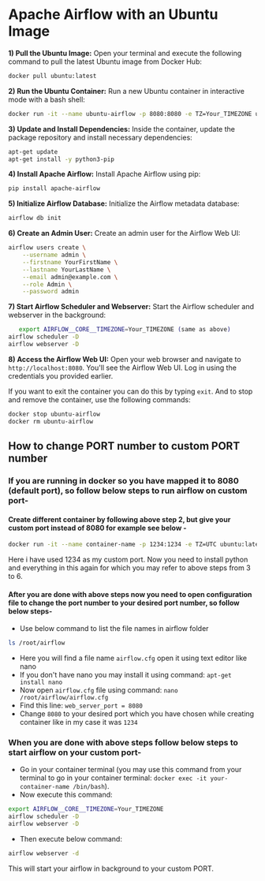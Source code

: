 # Apache Airflow with an Ubuntu Image

**1) Pull the Ubuntu Image:**
   Open your terminal and execute the following command to pull the latest Ubuntu image from Docker Hub:

   ```bash
   docker pull ubuntu:latest
   ```

**2) Run the Ubuntu Container:**
   Run a new Ubuntu container in interactive mode with a bash shell:

   ```bash
   docker run -it --name ubuntu-airflow -p 8080:8080 -e TZ=Your_TIMEZONE ubuntu:latest /bin/bash
   ```

**3) Update and Install Dependencies:**
   Inside the container, update the package repository and install necessary dependencies:

   ```bash
   apt-get update
   apt-get install -y python3-pip
   ```

**4) Install Apache Airflow:**
   Install Apache Airflow using pip:

   ```bash
   pip install apache-airflow
   ```

**5) Initialize Airflow Database:**
   Initialize the Airflow metadata database:

   ```bash
   airflow db init
   ```

**6) Create an Admin User:**
   Create an admin user for the Airflow Web UI:

   ```bash
   airflow users create \
       --username admin \
       --firstname YourFirstName \
       --lastname YourLastName \
       --email admin@example.com \
       --role Admin \
       --password admin
   ```

**7) Start Airflow Scheduler and Webserver:**
   Start the Airflow scheduler and webserver in the background:
```bash
   export AIRFLOW__CORE__TIMEZONE=Your_TIMEZONE (same as above)
airflow scheduler -D
airflow webserver -D
```

**8) Access the Airflow Web UI:**
   Open your web browser and navigate to `http://localhost:8080`. You'll see the Airflow Web UI. Log in using the credentials you provided earlier.

If you want to exit the container you can do this by typing `exit`. 
And to stop and remove the container, use the following commands:

```bash
docker stop ubuntu-airflow
docker rm ubuntu-airflow
``` 

## How to change PORT number to custom PORT number
### If you are running in docker so you have mapped it to 8080 (default port), so follow below steps to run airflow on custom port-
#### Create different container by following above step 2, but give your custom port instead of 8080 for example see below -
```bash
docker run -it --name container-name -p 1234:1234 -e TZ=UTC ubuntu:latest /bin/bash
```
Here i have used 1234 as my custom port.
Now you need to install python and everything in this again for which you may refer to above steps from 3 to 6.
#### After you are done with above steps now you need to open configuration file to change the port number to your desired port number, so follow below steps-

- Use below command to list the file names in airflow folder
```bash
ls /root/airflow
```
- Here you will find a file name `airflow.cfg` open it using text editor like nano
- If you don't have nano you may install it using command: `apt-get install nano`
- Now open `airflow.cfg` file using command: `nano /root/airflow/airflow.cfg`
- Find this line: `web_server_port = 8080`
- Change `8080` to your desired port which you have chosen while creating container like in my case it was `1234`

### When you are done with above steps follow below steps to start airflow on your custom port-
- Go in your container terminal (you may use this command from your terminal to go in your container terminal: `docker exec -it your-container-name /bin/bash`).
- Now execute this command: 
```bash 
export AIRFLOW__CORE__TIMEZONE=Your_TIMEZONE
airflow scheduler -D
airflow webserver -D 
```
- Then execute below command: 
```bash
airflow webserver -d
```
This will start your airflow in background to your custom PORT.
